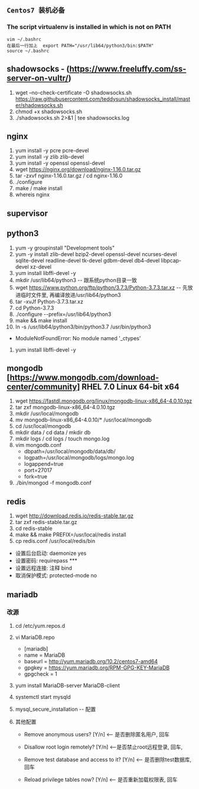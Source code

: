 ## **`Centos7 装机必备`**

### The script virtualenv is installed in which is not on PATH
    vim ~/.bashrc
    在最后一行加上  export PATH="/usr/lib64/python3/bin:$PATH"
    source ~/.bashrc

## shadowsocks - (https://www.freeluffy.com/ss-server-on-vultr/)
1. wget –no-check-certificate -O shadowsocks.sh https://raw.githubusercontent.com/teddysun/shadowsocks_install/master/shadowsocks.sh
2. chmod +x shadowsocks.sh
3. ./shadowsocks.sh 2>&1 | tee shadowsocks.log

## nginx
1. yum install -y pcre pcre-devel
2. yum install -y zlib zlib-devel
3. yum install -y openssl openssl-devel
4. wget https://nginx.org/download/nginx-1.16.0.tar.gz
5. tar -zxvf nginx-1.16.0.tar.gz / cd nginx-1.16.0
6. ./configure
7. make / make install
8. whereis nginx

## supervisor

## python3
1. yum -y groupinstall "Development tools"
2. yum -y install zlib-devel bzip2-devel openssl-devel ncurses-devel sqlite-devel readline-devel tk-devel gdbm-devel db4-devel libpcap-devel xz-devel
3. yum install libffi-devel -y
4. mkdir /usr/lib64/python3 -- 跟系统python目录一致
4. wget https://www.python.org/ftp/python/3.7.3/Python-3.7.3.tar.xz -- 先放进临时文件里, 再编译放进/usr/lib64/python3
5. tar -xvJf Python-3.7.3.tar.xz
6. cd Python-3.7.3
7. ./configure --prefix=/usr/lib64/python3
8. make && make install
9. ln -s /usr/lib64/python3/bin/python3.7 /usr/bin/python3

* ModuleNotFoundError: No module named '_ctypes'
1. yum install libffi-devel -y

## mongodb [https://www.mongodb.com/download-center/community] RHEL 7.0 Linux 64-bit x64
1. wget https://fastdl.mongodb.org/linux/mongodb-linux-x86_64-4.0.10.tgz
2. tar zxf mongodb-linux-x86_64-4.0.10.tgz
3. mkdir /usr/local/mongodb
4. mv mongodb-linux-x86_64-4.0.10/* /usr/local/mongodb
5. cd /usr/local/mongodb
6. mkdir data / cd data / mkdir db
7. mkdir logs / cd logs / touch mongo.log
8. vim mongodb.conf
    * dbpath=/usr/local/mongodb/data/db/
    * logpath=/usr/local/mongodb/logs/mongo.log
    * logappend=true
    * port=27017
    * fork=true
9. ./bin/mongod -f mongodb.conf

## redis
1. wget http://download.redis.io/redis-stable.tar.gz
2. tar zxf redis-stable.tar.gz
3. cd redis-stable
4. make && make PREFIX=/usr/local/redis install
5. cp redis.conf /usr/local/redis/bin

* 设置后台启动: daemonize yes
* 设置密码: requirepass ***
* 设置远程连接: 注释 bind
* 取消保护模式: protected-mode no

## mariadb
### 改源
1. cd /etc/yum.repos.d
2. vi MariaDB.repo
    * [mariadb]
    * name = MariaDB
    * baseurl = http://yum.mariadb.org/10.2/centos7-amd64
    * gpgkey = https://yum.mariadb.org/RPM-GPG-KEY-MariaDB
    * gpgcheck = 1

3. yum install MariaDB-server MariaDB-client
4. systemctl start mysqld
5. mysql_secure_installation -- 配置
6. 其他配置
    * Remove anonymous users? [Y/n] <– 是否删除匿名用户, 回车

    * Disallow root login remotely? [Y/n] <–是否禁止root远程登录, 回车,

    * Remove test database and access to it? [Y/n] <– 是否删除test数据库, 回车

    * Reload privilege tables now? [Y/n] <– 是否重新加载权限表, 回车